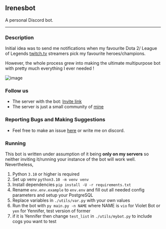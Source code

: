 ## Irenesbot

A personal Discord bot.

---

### Description
Initial idea was to send me notifications 
when my favourite Dota 2/ League of Legends [twitch.tv](https://www.twitch.tv/) streamers pick my favourite heroes/champions.

However, the whole process grew into making the ultimate multipurpose bot 
with pretty much everything I ever needed ! 

<img src="https://i.imgur.com/22HOobZ.png" alt="image">

### Follow us

* The server with the bot: [Invite link](https://discord.gg/K8FuDeP)
* The server is just a small community of [mine](https://www.twitch.tv/irene_adler__)

### Reporting Bugs and Making Suggestions

* Feel free to make an issue [here](https://github.com/LustForLove/Irenesbot/issues/new) or write me on discord.

### Running

This bot is written under assumption of it being **only on my servers** so neither inviting it/running 
your instance of the bot will work well. Nevertheless, 
1. Python `3.10` or higher is required
2. Set up venv `python3.10 -m venv venv`
3. Install dependencies `pip install -U -r requirements.txt`
4. Rename `env.env.example` to `env.env` and fill out all needed config parameters and setup your PostgreSQL
5. Replace variables in `./utils/var.py` with your own values
6. Run the bot with `py main.py -n NAME` where NAME is `vio` for Violet Bot or `yen` for Yennifer, test version of former
7. if it is Yennifer then change `test_list` in `./utils/mybot.py` to include cogs you want to test
